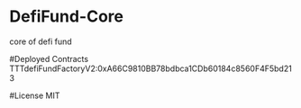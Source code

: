 # DefiFund-Core
core of defi fund

#Deployed Contracts
TTTdefiFundFactoryV2:0xA66C9810BB78bdbca1CDb60184c8560F4F5bd213

#License
MIT
